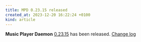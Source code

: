 ```yaml
---
title: MPD 0.23.15 released
created_at: 2023-12-20 16:22:24 +0100
kind: article
---
```


**Music Player Daemon** [0.23.15](/download/mpd/0.23/mpd-0.23.15.tar.xz) has been released.
[Change log](https://raw.githubusercontent.com/MusicPlayerDaemon/MPD/v0.23.15/NEWS)
